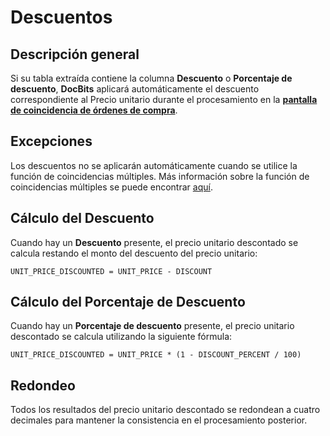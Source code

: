 # Descuentos

## **Descripción general**

Si su tabla extraída contiene la columna **Descuento** o **Porcentaje de descuento**, **DocBits** aplicará automáticamente el descuento correspondiente al Precio unitario durante el procesamiento en la [**pantalla de coincidencia de órdenes de compra**](./).

## Excepciones

Los descuentos no se aplicarán automáticamente cuando se utilice la función de coincidencias múltiples. Más información sobre la función de coincidencias múltiples se puede encontrar [aquí](./#coincidencias-multiples).

## Cálculo del Descuento

Cuando hay un **Descuento** presente, el precio unitario descontado se calcula restando el monto del descuento del precio unitario:

```
UNIT_PRICE_DISCOUNTED = UNIT_PRICE - DISCOUNT
```

## Cálculo del Porcentaje de Descuento

Cuando hay un **Porcentaje de descuento** presente, el precio unitario descontado se calcula utilizando la siguiente fórmula:

```
UNIT_PRICE_DISCOUNTED = UNIT_PRICE * (1 - DISCOUNT_PERCENT / 100)
```

## Redondeo

Todos los resultados del precio unitario descontado se redondean a cuatro decimales para mantener la consistencia en el procesamiento posterior.
